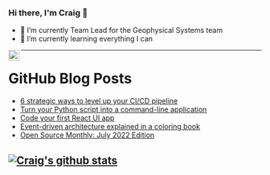 ### Hi there, I'm Craig 👋

<!--
**CraigTeelFugro/CraigTeelFugro** is a ✨ _special_ ✨ repository because its `README.md` (this file) appears on your GitHub profile.

Here are some ideas to get you started:
-->

- 🔭 I’m currently Team Lead for the Geophysical Systems team
- 🌱 I’m currently learning everything I can

[<img align="left" alt="Craig Teel | LinkedIn" width="22px" src="https://cdn.jsdelivr.net/npm/simple-icons@v3/icons/linkedin.svg" />][linkedin]

---

# GitHub Blog Posts

<!-- BLOG-POST-LIST:START -->
- [6 strategic ways to level up your CI/CD pipeline](https://github.blog/2022-07-19-6-strategic-ways-to-level-up-your-ci-cd-pipeline/)
- [Turn your Python script into a command-line application](https://opensource.com/article/22/7/bootstrap-python-command-line-application)
- [Code your first React UI app](https://opensource.com/article/22/7/code-first-react-app)
- [Event-driven architecture explained in a coloring book](https://opensource.com/article/22/7/event-driven-architecture-coloring-book)
- [Open Source Monthly: July 2022 Edition](https://github.blog/2022-07-18-open-source-monthly-july-2022-edition/)
<!-- BLOG-POST-LIST:END -->

## [![Craig's github stats](https://github-readme-stats.vercel.app/api?username=craigteelfugro)](https://github.com/anuraghazra/github-readme-stats)


[linkedin]: https://linkedin.com/in/craig-teel-b8786771
